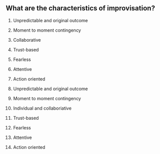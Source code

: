 ## What are the characteristics of improvisation?


1. Unpredictable and original outcome


2. Moment to moment contingency


3. Collaborative


4. Trust-based


5. Fearless


6. Attentive


7. Action oriented


1. Unpredictable and original outcome
2. Moment to moment contingency
3. Individual and collaboriative
4. Trust-based
5. Fearless
6. Attentive
7. Action oriented